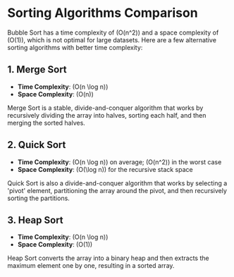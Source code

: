 # Sorting Algorithms Comparison

Bubble Sort has a time complexity of \(O(n^2)\) and a space complexity of \(O(1)\), which is not optimal for large datasets. Here are a few alternative sorting algorithms with better time complexity:

## 1. Merge Sort

- **Time Complexity**: \(O(n \log n)\)
- **Space Complexity**: \(O(n)\)

Merge Sort is a stable, divide-and-conquer algorithm that works by recursively dividing the array into halves, sorting each half, and then merging the sorted halves.

## 2. Quick Sort

- **Time Complexity**: \(O(n \log n)\) on average; \(O(n^2)\) in the worst case
- **Space Complexity**: \(O(\log n)\) for the recursive stack space

Quick Sort is also a divide-and-conquer algorithm that works by selecting a 'pivot' element, partitioning the array around the pivot, and then recursively sorting the partitions.

## 3. Heap Sort

- **Time Complexity**: \(O(n \log n)\)
- **Space Complexity**: \(O(1)\)

Heap Sort converts the array into a binary heap and then extracts the maximum element one by one, resulting in a sorted array.
